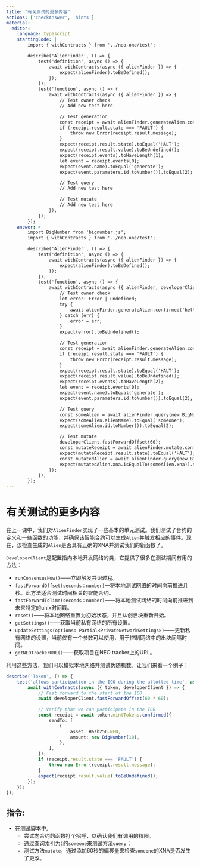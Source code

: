 ```yaml
---
title: "有关测试的更多内容"
actions: ['checkAnswer', 'hints']
material: 
  editor:
    language: typescript
    startingCode: |
        import { withContracts } from '../neo-one/test';

        describe('AlienFinder', () => {
            test('definition', async () => {
                await withContracts(async ({ alienFinder }) => {
                    expect(alienFinder).toBeDefined();
                });
            });
            test('function', async () => {
                await withContracts(async ({ alienFinder }) => {
                    // Test owner check
                    // Add new test here

                    // Test generation
                    const receipt = await alienFinder.generateAlien.confirmed('someone');
                    if (receipt.result.state === 'FAULT') {
                        throw new Error(receipt.result.message);
                    }
                    expect(receipt.result.state).toEqual('HALT');
                    expect(receipt.result.value).toBeUndefined();
                    expect(receipt.events).toHaveLength(1);
                    let event = receipt.events[0];
                    expect(event.name).toEqual('generate');
                    expect(event.parameters.id.toNumber()).toEqual(2);

                    // Test query
                    // Add new test here

                    // Test mutate
                    // Add new test here
                });
            });
        });
    answer: > 
        import BigNumber from 'bignumber.js';
        import { withContracts } from '../neo-one/test';

        describe('AlienFinder', () => {
            test('definition', async () => {
                await withContracts(async ({ alienFinder }) => {
                    expect(alienFinder).toBeDefined();
                });
            });
            test('function', async () => {
                await withContracts(async ({ alienFinder, developerClient }) => {
                    // Test owner check
                    let error: Error | undefined;
                    try {
                        await alienFinder.generateAlien.confirmed('hello');
                    } catch (err) {
                        error = err;
                    }
                    expect(error).toBeUndefined();

                    // Test generation
                    const receipt = await alienFinder.generateAlien.confirmed('someone');
                    if (receipt.result.state === 'FAULT') {
                        throw new Error(receipt.result.message);
                    }
                    expect(receipt.result.state).toEqual('HALT');
                    expect(receipt.result.value).toBeUndefined();
                    expect(receipt.events).toHaveLength(2);
                    let event = receipt.events[0];
                    expect(event.name).toEqual('generate');
                    expect(event.parameters.id.toNumber()).toEqual(2);

                    // Test query
                    const someAlien = await alienFinder.query(new BigNumber(2));
                    expect(someAlien.alienName).toEqual('someone');
                    expect(someAlien.id.toNumber()).toEqual(2);

                    // Test mutate
                    developerClient.fastForwardOffset(60);
                    const mutateReceipt = await alienFinder.mutate.confirmed(new BigNumber(2), new BigNumber(0));
                    expect(mutateReceipt.result.state).toEqual('HALT');
                    const mutatedAlien = await alienFinder.query(new BigNumber(2));
                    expect(mutatedAlien.xna.isEqualTo(someAlien.xna)).toBeFalsy();
                });
            });
        });
---
```


# 有关测试的更多内容

在上一课中，我们对`AlienFinder`实现了一些基本的单元测试。我们测试了合约的定义和一些函数的功能，并确保该智能合约可以生成`Alien`并触发相应的事件。现在，该检查生成的`Alien`是否具有正确的XNA并测试我们的新函数了。

`DeveloperClient`是配置指向本地开发网络的类，它提供了很多在测试期间有用的方法：

- `runConsensusNow()`——立即触发共识过程。
- `fastForwardOffset(seconds：number)`—将本地测试网络的时间向前推进几秒。此方法适合测试时间相关的智能合约。
- `fastForwardToTime(seconds：number)`——将本地测试网络的时间向前推进到未来特定的unix时间戳。
- `reset()`——将本地网络重置为初始状态，并且从创世块重新开始。
- `getSettings()`——获取当前私有网络的所有设置。
- `updateSettings(options: Partial<PrivateNetworkSettings>)`——更新私有网络的设置，当前仅有一个参数可以使用，用于控制网络中的出块间隔时间。
- `getNEOTrackerURL()`——获取项目在NEO tracker上的URL。

利用这些方法，我们可以模拟本地网络并测试伪随机数。让我们来看一个例子：

```typescript
describe('Token', () => {
	test('allows participation in the ICO during the allotted time', async () => {
		await withContracts(async ({ token, developerClient }) => {
			// Fast forward to the start of the ICO
			await developerClient.fastForwardOffset(60 * 60);

			// Verify that we can participate in the ICO
			const receipt = await token.mintTokens.confirmed({
				sendTo: [
					{
						asset: Hash256.NEO,
						amount: new BigNumber(10),
					},
				],
			});
			if (receipt.result.state === 'FAULT') {
				throw new Error(receipt.result.message);
			}
			expect(receipt.result.value).toBeUndefined();
		});
	});
});
```

## 指令: 

- 在测试脚本中,
	- 尝试向合约的函数打个招呼，以确认我们有调用的权限。
	- 通过查询索引为`2`的`someone`来测试方法`query`；
	- 测试方法`mutate`，通过添加60秒的偏移量来检查`someone`的XNA是否发生了更改。
